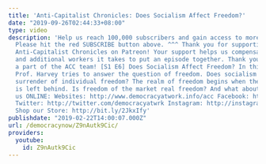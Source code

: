 ```yaml
---
title: 'Anti-Capitalist Chronicles: Does Socialism Affect Freedom?'
date: "2019-09-26T02:44:33+08:00"
type: video
description: 'Help us reach 100,000 subscribers and gain access to more studio time!
  Please hit the red SUBSCRIBE button above. ^^^ Thank you for supporting David Harvey''s
  Anti-Capitalist Chronicles on Patreon! Your support helps us compensate the staff
  and additional workers it takes to put an episode together. Thank you for being
  a part of the ACC team! [S1 E6] Does Socialism Affect Freedom? In this episode,
  Prof. Harvey tries to answer the question of freedom. Does socialism require the
  surrender of individual freedom? The realm of freedom begins when the realm of necessity
  is left behind. Is freedom of the market real freedom? And what about justice? Follow
  us ONLINE: Websites: http://www.democracyatwork.info/acc Facebook: http://www.facebook.com/DemocracyatWrk
  Twitter: http://twitter.com/democracyatwrk Instagram: http://instagram.com/democracyatwrk
  Shop our Store: http://bit.ly/2JkxIfy'
publishdate: "2019-02-22T14:00:07.000Z"
url: /democracynow/Z9nAutk9Cic/
providers:
  youtube:
    id: Z9nAutk9Cic
---
```

